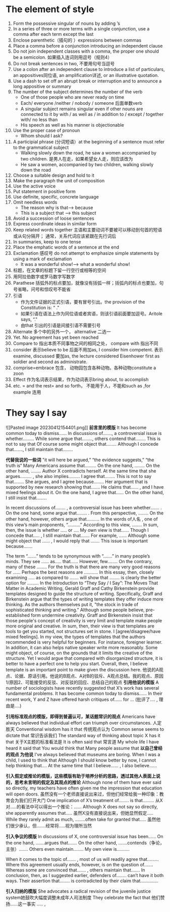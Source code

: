 # The element of style
1. Form the possessive singular of nouns by adding ’s
2. In a series of three or more terms with a single conjunction, use a comma after each term except the last
3. Enclose parenthetic（插句的 ）expressions between commas
4. Place a comma before a conjunction introducing an independent clause
5. Do not join independent classes with a comma, the proper one should be a semicolon. 如果插入连词则用逗号（规则4）
6. Do not break sentences in two, 不要用句号当逗号
7. Use a colon after an independent clause to introduce a list of particulars, an appositives同位语, an amplification详述, or an illustrative quotation.
8. Use a dash to set off an abrupt break or interruption and to announce a long appositive or summary
9. The number of the subject determines the number of the verb
    *  One of those people who are never ready on time
    * Each/ everyone /neither / nobody / someone 后面单数verb
    * A singular subject remains singular even if other nouns are connected to it by with / as well as / in addition to / except / together with/ no less than
    * His speech as well as his manner is objectionable
10. Use the proper case of pronoun
    * Whom should I ask?
11. A participial phrase (分词短语）at the beginning of a sentence must refer to the grammatical subject
    * Walking slowly down the road, he saw a women accompanied by two children. 是男人在走，如果希望女人走，则应该改为
    * He saw a women, accompanied by two children, walking slowly down the road
12. Choose a suitable design and hold to it
13. Make the paragraph the unit of composition
14. Use the active voice
15. Put statement in positive form
16. Use definite, specific, concrete language
17. Omit needless words
    * The reason why is that—> because
    * This is a subject that —> this subject
18. Avoid a succession of loose sentences
19. Express coordinate ideas in similar form
20. Keep related words together 主语和主要动词不要被可以移动到句首的短语或从句分隔开； 通常，关系代词应该紧跟在先行词后
21. In summaries, keep to one tense
22. Place the emphatic words of a sentence at the end
23. Exclamation 感叹号 do not attempt to emphasize simple statements by using a mark of exclamation
    * It was a wonderful show!—> what a wonderful show!
24. 标题，在文章的标题下留一行空行或相等的空间
25. 用阿拉伯数字或罗马数字写数字
26. Parathese 括弧外的标点要加，就像没有括弧一样；括弧内的标点也要加，句号省略，问号和惊叹号不能省
27. 引语
    * 作为文件证据的正式引语，要有冒号引出。the provision of the Constitution is: “ ."
    * 如果引语在语法上作为同位语或者宾语，则该引语前面要加逗号。Aritole says, “."
    * 由that 引出的引语是间接引语不需要引号
28. Alternate 多个中的另外一个， alternative 二选一
29. Yet. No agreement has yet been reached
30. Compare to 指出本质不同事物之间的相同之处， compare with 指出不同
31. consider 表示believe to be 后面不用加as, I consider him competent. 表示examine, discussed 要加as, the lecture considered Eisenhower first as soldier and second as administrate.
32. comprise=embrace 包含， 动物园包含各种动物。各种动物constitute a zoon
33. Effect 作为名词表示结果，作为动词表示bring about, to accomplish
34. etc. = and the rest= and so forth， 不能用于人，不能和such as ,for example 连用

# They say I say
![[Pasted image 20230412154401.png]]
**前言里的模版**
It has become common today to dismiss……
In discussions of……., a controversial issue is whether……... While some argue that…….., others contend that…….. This is not to say that
Of course some might object that…….. Although I concede that……., I still maintain that……..

**代替我说的一些词** "it will here be argued,” “the evidence suggests,” “the truth is“
Many Americans assume that………
On the one hand, …….. On the other hand, ……..
Author X contradicts herself. At the same time that she argues……… , she also implies………
I agree that……..
This is not to say that……..
She argues, and I agree because……..
Her argument that is supported by new research showing that…….
He claims that…... , and I have mixed feelings about it. On the one hand, I agree that…... On the other hand, I still insist that…….. 

In recent discussions of…….. , a controversial issue has been whether……. . On the one hand, some argue that…….. . From this perspective, …….. On the other hand, however, others argue that…….... In the words of人名 , one of this view’s main proponents, “……….” According to this view, ........ In sum, then, the issue is whether ..... or ….  My own view is that…… Though I concede that….. , I still maintain that……. For example, …… Although some might object that …… , I would reply that ……. This issue is important because…….   

The term “…....” tends to be synonymous with “…....” in many people’s minds. They see …… as….. that…...  However, few…….. On the contrary, many of these …….. For the truth is that there are many very good reasons for …... Perhaps the best reasons are ……….. In this essay, then, closely examining ….. as compared to ……. will show that …….. is clearly the better option for ………
In the Introduction to “They Say / I Say”: The Moves That Matter in Academic Writing, Gerald Graff and Cathy Birkenstein provide templates designed to guide the structure of writing. Specifically, Graff and Birkenstein argue that the types of writing templates they offer induce more thinking. As the authors themselves put it, "the stock in trade of sophisticated thinking and writing.” Although some people believe, pre-established form undermine creativity. Graff and Birkenstein insist that those people's concept of creativity is very limit and template make people more original and creative. In sum, then, their view is that templates are tools to get you started, not structures set in stone.   I [agree/disagree/have mixed feelings]. In my view, the types of templates that the authors recommended is very helpful for beginners. For instance, foreigner learner. In addition, it can also helps native speaker write more reasonably. Some might object, of course, on the grounds that it limits the creative of the structure. Yet I would argue that compared with disorganized structure, it is better to have a perfect one to help you start. Overall, then, I believe template is an important point to make given the discussion here.  他说的A观点、论据、原话引用。他说的B观点、A对B的驳斥、A观点总结。我的观点、原因1/原因2、可能接受的反驳、对反驳的回应、总结自己的观点
**引用他说的模版**
A number of sociologists have recently suggested that X’s work has several fundamental problems.
It has become common today to dismiss……
In their recent work, Y and Z have offered harsh critiques of…… for … (批评了…. , 理由是….)

**引用标准观点的模版，即得到普遍认可，某话题常识的观点**
Americans have always believed that individual effort can triumph over circumstances. 人定胜天
Conventional wisdom has it that 传统观点认为
Common sense seems to dictate that 常识告诉我们
The standard way of thinking about topic X has it that 关于X主题的标准看法是
It is often said that 常言道
My whole life I have heard it said that
You would think that 
Many people assume that
**以自己曾经的观点 为他说**
I’ve always believed that museums are boring.
When I was a child, I used to think that
Although I should know better by now, I cannot help thinking that….
At the same time that I believe…… , I also believe……

**引入假定或推论的模版，这些模版有助于培养分析的思路，透过其他人表面上说的，思考未言明的假定及其观点的推论**
Although none of them have ever said so directly, my teachers have often given me the impression that education will open doors. 虽然没有一个老师直接说出来过，但他们经常给我一种印象：教育会为我们打开大门
One implication of X’s treatment of…….. is that……… 从X对…..的看法中可以得出一个推论：……
Although X does not say so directly, she apparently assumes that….. 虽然X没有直接说出来，但她显然假定…..
While they rarely admit as much, ……..often take for granted that….. 虽然他们很少承认，但…….经常将…..视为理所当然

**引入争议的模版**
In discussions of X, one controversial issue has been…… On the one hand, …….argues that…….  On the other hand,  …….contends（争论，主张）……. Others even maintain……..  My own view is……….

When it comes to the topic of……. , most of us will readily agree that……...  Where this agreement usually ends, however, is on the question of….... Whereas some are convinced that……. , others maintain that…….
In conclusion, then, as I suggested earlier, defenders of…….. can’t have it both ways. Their assertion that……..  is contradicted by their claim that…………..

**引入归纳的模版**
She advocates a radical revision of the juvenile justice system她鼓吹大幅度调整未成年人司法制度
They celebrate the fact that 他们赞扬……这一事实
….. , 